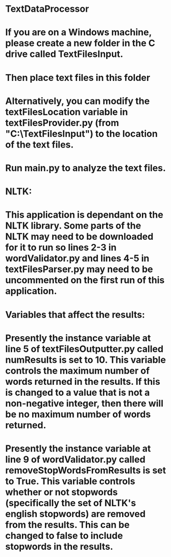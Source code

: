# TextDataProcessor
#
# If you are on a Windows machine, please create a new folder in the C drive called TextFilesInput.
# Then place text files in this folder
#
# Alternatively, you can modify the textFilesLocation variable in textFilesProvider.py (from "C:\\TextFilesInput") to the location of the text files.
#
# Run main.py to analyze the text files.
#
# NLTK:
# This application is dependant on the NLTK library. Some parts of the NLTK may need to be downloaded for it to run so lines 2-3 in wordValidator.py and lines 4-5 in textFilesParser.py may need to be uncommented on the first run of this application.
#
# Variables that affect the results:
# Presently the instance variable at line 5 of textFilesOutputter.py called numResults is set to 10. This variable controls the maximum number of words returned in the results. If this is changed to a value that is not a non-negative integer, then there will be no maximum number of words returned.
# Presently the instance variable at line 9 of wordValidator.py called removeStopWordsFromResults is set to True. This variable controls whether or not stopwords (specifically the set of NLTK's english stopwords) are removed from the results. This can be changed to false to include stopwords in the results.
